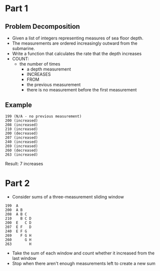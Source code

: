 # Part 1
## Problem Decomposition
- Given a  list of integers representing measures of sea floor depth.
- The measurements are ordered increasingly outward from the submarine.
- Write a function that calculates the rate that the depth increases
- COUNT:
  - the number of times
    - a depth measurement
    - INCREASES
    - FROM
    - the previous measurement
    - there is no measurement before the first measurement

## Example
```
199 (N/A - no previous measurement)
200 (increased)
208 (increased)
210 (increased)
200 (decreased)
207 (increased)
240 (increased)
269 (increased)
260 (decreased)
263 (increased)
```
Result: 7 increases

# Part 2
- Consider sums of a three-measurement sliding window
```
199  A
200  A B
208  A B C
210    B C D
200  E   C D
207  E F   D
240  E F G
269    F G H
260      G H
263        H
```
- Take the sum of each window and count whether it increased from the last window
- Stop when there aren't enough measurements left to create a new sum
